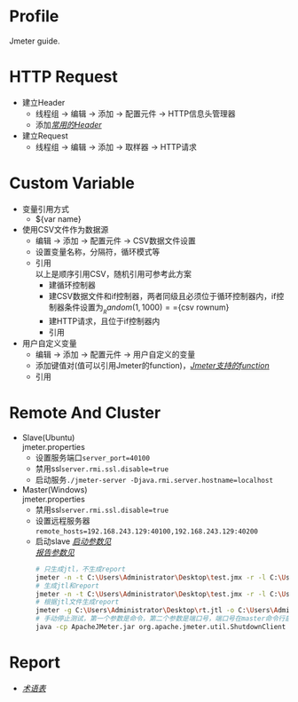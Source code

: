 # Profile
Jmeter guide.

# HTTP Request
  * 建立Header
    * 线程组 -> 编辑 -> 添加 -> 配置元件 -> HTTP信息头管理器
    * 添加[*常用的Header*](https://developer.mozilla.org/zh-CN/docs/Web/HTTP/Headers)
  * 建立Request
    * 线程组 -> 编辑 -> 添加 -> 取样器 -> HTTP请求

# Custom Variable
  * 变量引用方式
    * ${var name}
  * 使用CSV文件作为数据源
    * 编辑 -> 添加 -> 配置元件 -> CSV数据文件设置
    * 设置变量名称，分隔符，循环模式等
    * 引用  
    以上是顺序引用CSV，随机引用可参考此方案
      * 建循环控制器
      * 建CSV数据文件和if控制器，两者同级且必须位于循环控制器内，if控制器条件设置为${__Random(1,1000)}==${csv rownum}
      * 建HTTP请求，且位于if控制器内
      * 引用
  * 用户自定义变量
    * 编辑 -> 添加 -> 配置元件 -> 用户自定义的变量
    * 添加键值对(值可以引用Jmeter的function)，[*Jmeter支持的function*](https://jmeter.apache.org/usermanual/functions.html#functions)
    * 引用

# Remote And Cluster
  * Slave(Ubuntu)  
    jmeter.properties
    * 设置服务端口```server_port=40100```
    * 禁用ssl```server.rmi.ssl.disable=true```
    * 启动服务```./jmeter-server -Djava.rmi.server.hostname=localhost```
  * Master(Windows)  
    jmeter.properties
    * 禁用ssl```server.rmi.ssl.disable=true```
    * 设置远程服务器```remote_hosts=192.168.243.129:40100,192.168.243.129:40200```
    * 启动slave
      [*启动参数见*](https://jmeter.apache.org/usermanual/get-started.html#options)  
      [*报告参数见*](https://jmeter.apache.org/usermanual/generating-dashboard.html#sample_configuration)  
      ```bash
      # 只生成jtl，不生成report
      jmeter -n -t C:\Users\Administrator\Desktop\test.jmx -r -l C:\Users\Administrator\Desktop\rt.jtl
      # 生成jtl和report
      jmeter -n -t C:\Users\Administrator\Desktop\test.jmx -r -l C:\Users\Administrator\Desktop\rt.jtl -e -o C:\Users\Administrator\Desktop\report
      # 根据jtl文件生成report
      jmeter -g C:\Users\Administrator\Desktop\rt.jtl -o C:\Users\Administrator\Desktop\report
      # 手动停止测试，第一个参数是命令，第二个参数是端口号，端口号在master命令行启动时显示
      java -cp ApacheJMeter.jar org.apache.jmeter.util.ShutdownClient StopTestNow 4445
      ```

# Report
  * [*术语表*](https://jmeter.apache.org/usermanual/glossary.html)